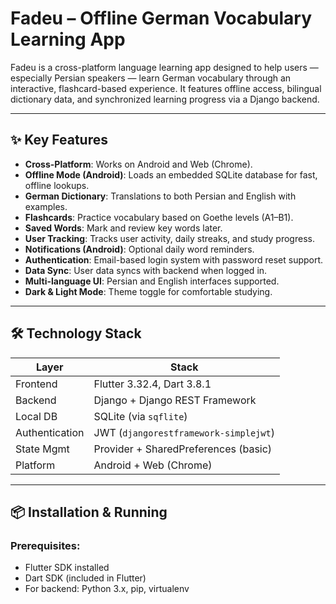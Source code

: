 # Fadeu – Offline German Vocabulary Learning App

Fadeu is a cross-platform language learning app designed to help users — especially Persian speakers — learn German vocabulary through an interactive, flashcard-based experience. It features offline access, bilingual dictionary data, and synchronized learning progress via a Django backend.

---

## ✨ Key Features

- **Cross-Platform**: Works on Android and Web (Chrome).
- **Offline Mode (Android)**: Loads an embedded SQLite database for fast, offline lookups.
- **German Dictionary**: Translations to both Persian and English with examples.
- **Flashcards**: Practice vocabulary based on Goethe levels (A1–B1).
- **Saved Words**: Mark and review key words later.
- **User Tracking**: Tracks user activity, daily streaks, and study progress.
- **Notifications (Android)**: Optional daily word reminders.
- **Authentication**: Email-based login system with password reset support.
- **Data Sync**: User data syncs with backend when logged in.
- **Multi-language UI**: Persian and English interfaces supported.
- **Dark & Light Mode**: Theme toggle for comfortable studying.

---

## 🛠️ Technology Stack

| Layer        | Stack                                |
|--------------|---------------------------------------|
| Frontend     | Flutter 3.32.4, Dart 3.8.1            |
| Backend      | Django + Django REST Framework        |
| Local DB     | SQLite (via `sqflite`)                |
| Authentication | JWT (`djangorestframework-simplejwt`) |
| State Mgmt   | Provider + SharedPreferences (basic)  |
| Platform     | Android + Web (Chrome)                |

---

## 📦 Installation & Running

### Prerequisites:
- Flutter SDK installed
- Dart SDK (included in Flutter)
- For backend: Python 3.x, pip, virtualenv


